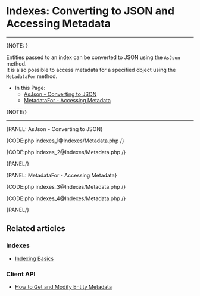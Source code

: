 # Indexes: Converting to JSON and Accessing Metadata

---
{NOTE: }

Entities passed to an index can be converted to JSON using the `AsJson` method.  
It is also possible to access metadata for a specified object using the `MetadataFor` method.  

* In this Page:  
   * [AsJson - Converting to JSON](../indexes/converting-to-json-and-accessing-metadata#asjson---converting-to-json)  
   * [MetadataFor - Accessing Metadata](../indexes/converting-to-json-and-accessing-metadata#metadatafor---accessing-metadata)  

{NOTE/}

---

{PANEL: AsJson - Converting to JSON}

{CODE:php indexes_1@Indexes/Metadata.php /}

{CODE:php indexes_2@Indexes/Metadata.php /}

{PANEL/}

{PANEL: MetadataFor - Accessing Metadata}

{CODE:php indexes_3@Indexes/Metadata.php /}

{CODE:php indexes_4@Indexes/Metadata.php /}

{PANEL/}

## Related articles

### Indexes

- [Indexing Basics](../indexes/indexing-basics)

### Client API

- [How to Get and Modify Entity Metadata](../client-api/session/how-to/get-and-modify-entity-metadata)

